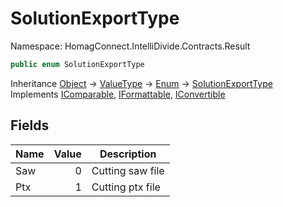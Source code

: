# SolutionExportType

Namespace: HomagConnect.IntelliDivide.Contracts.Result

```csharp
public enum SolutionExportType
```

Inheritance [Object](https://docs.microsoft.com/en-us/dotnet/api/system.object) → [ValueType](https://docs.microsoft.com/en-us/dotnet/api/system.valuetype) → [Enum](https://docs.microsoft.com/en-us/dotnet/api/system.enum) → [SolutionExportType](./homagconnect.intellidivide.contracts.result.solutionexporttype.md)<br>
Implements [IComparable](https://docs.microsoft.com/en-us/dotnet/api/system.icomparable), [IFormattable](https://docs.microsoft.com/en-us/dotnet/api/system.iformattable), [IConvertible](https://docs.microsoft.com/en-us/dotnet/api/system.iconvertible)

## Fields

| Name | Value | Description |
| --- | --: | --- |
| Saw | 0 | Cutting saw file |
| Ptx | 1 | Cutting ptx file |
